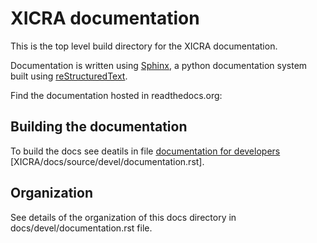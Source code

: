 # XICRA documentation

This is the top level build directory for the XICRA documentation.
  
Documentation is written using [Sphinx](http://www.sphinx-doc.org/en/master/), a python documentation system built 
using [reStructuredText](http://docutils.sourceforge.net/rst.html). 

Find the documentation hosted in readthedocs.org: 


Building the documentation
--------------------------

To build the docs see deatils in file [documentation for developers](https://readthedocs.org/) [XICRA/docs/source/devel/documentation.rst]. <TODO>


Organization
------------

See details of the organization of this docs directory in docs/devel/documentation.rst file. <TODO>